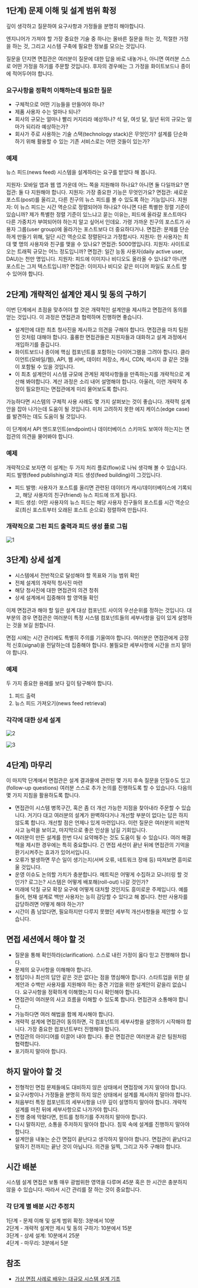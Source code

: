 ## 1단계) 문제 이해 및 설계 범위 확정
깊이 생각하고 질문하여 요구사항과 가정들을 분명히 해야합니다. 

엔지니어가 가져야 할 가장 중요한 기술 중 하나는 올바른 질문을 하는 것, 적절한 가정을 하는 것, 그리고 시스템 구축에 필요한 정보를 모으는 것입니다.

질문을 던지면 면접관은 여러분이 질문에 대한 답을 바로 내놓거나, 아니면 여러분 스스로 어떤 가정을 하기를 주문할 것입니다. 후자의 경우에는 그 가정을 화이트보드나 종이에 적어두어야 합니다.

### 요구사항을 정확히 이해하는데 필요한 질문
* 구체적으로 어떤 기능들을 만들어야 하나?
* 제품 사용자 수는 얼마나 되나?
* 회사의 규모는 얼마나 빨리 커지리라 예상하나? 석 달, 여섯 달, 일년 뒤의 규모는 얼마가 되리라 예상하는가?
* 회사가 주로 사용하는 기술 스택(technology stack)은 무엇인가? 설계를 단순화하기 위해 활용할 수 있는 기존 서비스로는 어떤 것들이 있는가?

### 예제
뉴스 피드(news feed) 시스템을 설계하라는 요구를 받았다 해 봅니다.

지원자: 모바일 앱과 웹 앱 가운데 어느 쪽을 지원해야 하나요? 아니면 둘 다일까요?
면접관: 둘 다 지원해야 합니다.
지원자: 가장 중요한 기능은 무엇인가요?
면접관: 새로운 포스트(post)를 올리고, 다른 친구의 뉴스 피드를 볼 수 있도록 하는 기능입니다.
지원자: 이 뉴스 피드는 시간 역순으로 정렬되어야 하나요? 아니면 다른 특별한 정렬 기준이 있습니까? 제가 특별한 정렬 기준이 있느냐고 묻는 이유는, 피드에 올라갈 포스트마다 다른 가중치가 부여되어야 하는지 알고 싶어서 인데요. 가령 가까운 친구의 포스트가 사용자 그룹(user group)에 올라가는 포스트보다 더 중요하다거나.
면접관: 문제를 단순하게 만들기 위해, 일단 시간 역순으로 정렬된다고 가정합시다.
지원자: 한 사용자는 최대 몇 명의 사용자와 친구를 맺을 수 있나요?
면접관: 5000명입니다.
지원자: 사이트로 오는 트래픽 규모는 어느 정도입니까?
면접관: 일간 능동 사용자(daily active user, DAU)는 천만 명입니다.
지원자: 피드에 이미지나 비디오도 올라올 수 있나요? 아니면 포스트는 그저 텍스트입니까?
면접관: 이미지나 비디오 같은 미디어 파일도 포스트 할 수 있어야 합니다.

## 2단계) 개략적인 설계안 제시 및 동의 구하기
이번 단계에서 초점을 맞추어야 할 것은 개략적인 설계안을 제시하고 면접관의 동의를 얻는 것입니다. 이 과정은 면접관과 협력하며 진행하면 좋습니다.
* 설계안에 대한 최초 청사진을 제시하고 의견을 구해야 합니다. 면접관을 마치 팀원인 것처럼 대해야 합니다. 훌륭한 면접관들은 지원자들과 대화하고 설계 과정에서 개입하기를 즐깁니다.
* 화이트보드나 종이에 핵심 컴포넌트를 포함하는 다이어그램을 그려야 합니다. 클라이언트(모바일/웹), API, 웹 서버, 데이터 저장소, 캐시, CDN, 메시지 큐 같은 것들이 포함될 수 있을 것입니다.
* 이 최초 설계안이 시스템 규모에 관계된 제약사항들을 만족하는지를 개략적으로 계산해 봐야합니다. 계산 과정은 소리 내어 설명해야 합니다. 아울러, 이런 개략적 추정이 필요한지는 면접관에게 미리 물어보도록 합니다.

가능하다면 시스템의 구체적 사용 사례도 몇 가지 살펴보는 것이 좋습니다. 개략적 설계안을 잡아 나가는데 도움이 될 것입니다. 미처 고려하지 못한 에지 케이스(edge case)를 발견하는 데도 도움이 될 것입니다.

이 단계에서 API 엔드포인트(endpoint)나 데이터베이스 스키마도 보여야 하는지는 면접관의 의견을 물어봐야 합니다.

### 예제
개략적으로 보자면 이 설계는 두 가지 처리 플로(flow)로 나눠 생각해 볼 수 있습니다. 피드 발행(feed publishing)과 피드 생성(feed building)이 그것입니다.
* 피드 발행: 사용자가 포스트를 올리면 관련된 데이터가 캐시/데이터베이스에 기록되고, 해당 사용자의 친구(friend) 뉴스 피드에 뜨게 됩니다.
* 피드 생성: 어떤 사용자의 뉴스 피드는 해당 사용자 친구들의 포스트를 시간 역순으로(최신 포스트부터 오래된 포스트 순으로) 정렬하여 만듭니다.

### 개략적으로 그린 피드 출력과 피드 생성 플로 그림
![1]()

## 3단계) 상세 설계
* 시스템에서 전반적으로 달성해야 할 목표와 기능 범위 확인
* 전체 설계의 개략적 청사진 마련
* 해당 청사진에 대한 면접관의 의견 청취
* 상세 설계에서 집중해야 할 영역들 확인

이제 면접관과 해야 할 일은 설계 대상 컴포넌트 사이의 우선순위를 정하는 것입니다. 대부분의 경우 면접관은 여러분이 특정 시스템 컴포넌트들의 세부사항을 깊이 있게 설명하는 것을 보길 원합니다. 

면접 시에는 시간 관리에도 특별히 주의를 기울여야 합니다. 여러분은 면접관에게 긍정적 신호(signal)을 전달하는데 집중해야 합니다. 불필요한 세부사항에 시간을 쓰지 말아야 합니다.

### 예제
두 가지 중요한 용례를 보다 깊이 탐구해야 합니다.
1. 피드 출력
2. 뉴스 피드 가져오기(news feed retrieval)

### 각각에 대한 상세 설계
![2]()   

![3]()

## 4단계) 마무리
이 마지막 단계에서 면접관은 설계 결과물에 관련된 몇 가지 후속 질문을 던질수도 있고(follow-up questions) 여러분 스스로 추가 논의를 진행하도록 할 수 있습니다. 다음의 몇 가지 지침을 활용하도록 합니다.
* 면접관이 시스템 병목구간, 혹은 좀 더 개선 가능한 지점을 찾아내라 주문할 수 있습니다. 거기다 대고 여러분의 설계가 완벽하다거나 개선할 부분이 없다는 답은 하지 않도록 합니다. 개선할 점은 언제나 있게 마련입니다. 이런 질문은 여러분의 비판적 사고 능력을 보이고, 마지막으로 좋은 인상을 남길 기회입니다.
* 여러분이 만든 설계를 한번 다시 요약해주는 것도 도움이 될 수 있습니다. 여러 해결책을 제시한 경우에는 특히 중요합니다. 긴 면접 세션이 끝난 뒤에 면접관의 기억을 환기시켜주는 효과가 있어서입니다.
* 오류가 발생하면 무슨 일이 생기는지(서버 오류, 네트워크 장애 등) 따져보면 흥미로울 것입니다.
* 운영 이슈도 논의할 가치가 충분합니다. 메트릭은 어떻게 수집하고 모니터링 할 것인가? 로그는? 시스템은 어떻게 배포해(roll-out) 나갈 것인가?
* 미래에 닥칠 규모 확장 요구에 어떻게 대처할 것인지도 흥미로운 주제입니다. 예를 들어, 현재 설계로 백만 사용자는 능히 감당할 수 있다고 해 봅니다. 천만 사용자를 감당하려면 어떻게 해야 하는가?
* 시간이 좀 남았다면, 필요하지만 다루지 못했던 세부적 개선사항들을 제안할 수 있습니다.

## 면접 세션에서 해야 할 것
* 질문을 통해 확인하라(clarification). 스스로 내린 가정이 옳다 믿고 진행해야 합니다.
* 문제의 요구사항을 이해해야 합니다.
* 정답이나 최선의 답안 같은 것은 없다는 점을 명심해야 합니다. 스타트업을 위한 설계안과 수백만 사용자를 지원해야 하는 중견 기업을 위한 설계안이 같을리 없습니다. 요구사항을 정확하게 이해했는지 다시 확인해야 합니다.
* 면접관이 여러분의 사고 흐름을 이해할 수 있도록 합니다. 면접관과 소통해야 합니다.
* 가능하다면 여러 해법을 함께 제시해야 합니다.
* 개략적 설계에 면접관이 동의하면, 각 컴포넌트의 세부사항을 설명하기 시작해야 합니다. 가장 중요한 컴포넌트부터 진행해야 합니다.
* 면접관의 아이디어를 이끌어 내야 합니다. 좋은 면접관은 여러분과 같은 팀원처럼 협력합니다.
* 포기하지 말아야 합니다.

## 하지 말아야 할 것
* 전형적인 면접 문제들에도 대비하지 않은 상태에서 면접장에 가지 말아야 합니다.
* 요구사항이나 가정들을 분명히 하지 않은 상태에서 설계를 제시하지 말아야 합니다.
* 처음부터 특정 컴포넌트의 세부사항을 너무 깊이 설명하지 말아야 합니다. 개략적 설계를 마친 뒤에 세부사항으로 나가가야 합니다.
* 진행 중에 막혔다면, 힌트를 청하기를 주저하지 말아야 합니다.
* 다시 말하지만, 소통을 주저하지 말아야 합니다. 침묵 속에 설계를 진행하지 말아야 합니다.
* 설계안을 내놓는 순간 면접이 끝난다고 생각하지 말아야 합니다. 면접관이 끝났다고 말하기 전까지는 끝난 것이 아닙니다. 의견을 일찍, 그리고 자주 구해야 합니다.

## 시간 배분
시스템 설계 면접은 보통 매우 광범위한 영역을 다루며 45분 혹은 한 시간은 충분하지 않을 수 있습니다. 따라서 시간 관리를 잘 하는 것이 중요합니다.

### 각 단계 별 배분 시간 추정치
1단계 - 문제 이해 및 설계 범위 확정: 3분에서 10분   
2단계 - 개략적 설계안 제시 및 동의 구하기: 10분에서 15분   
3단계 - 상세 설계: 10분에서 25분   
4단계 - 마무리: 3분에서 5분

## 참조
* [가상 면접 사례로 배우는 대규모 시스템 설계 기초](http://www.kyobobook.co.kr/product/detailViewKor.laf?ejkGb=KOR&mallGb=KOR&barcode=9788966263158&orderClick=&Kc=)
